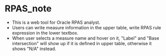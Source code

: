# RPAS_note
* This is a web tool for Oracle RPAS analyst.
* Users can write measure information in the upper table, write RPAS rule expression in the lower textbox.
* When user selects a measure name and hover on it, "Label" and "Base intersection" will show up if it is defined in upper table, otherwise it shows "N/A" instead.
